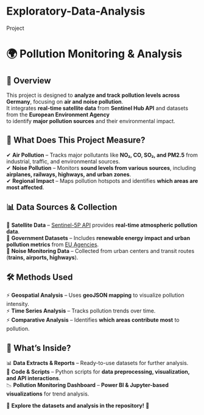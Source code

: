 # Exploratory-Data-Analysis
Project 
# 🌍 Pollution Monitoring & Analysis 

## 🚀 Overview  
This project is designed to **analyze and track pollution levels across Germany**, focusing on **air and noise pollution**.  
It integrates **real-time satellite data** from **Sentinel Hub API** and datasets from the **European Environment Agency**  
to identify **major pollution sources** and their environmental impact.

## 🔎 What Does This Project Measure?  
✔ **Air Pollution** – Tracks major pollutants like **NO₂, CO, SO₂, and PM2.5** from industrial, traffic, and environmental sources.  
✔ **Noise Pollution** – Monitors **sound levels from various sources**, including **airplanes, railways, highways, and urban zones**.  
✔ **Regional Impact** – Maps pollution hotspots and identifies **which areas are most affected**.  

## 📊 Data Sources & Collection  
📌 **Satellite Data** – [Sentinel-5P API](https://docs.sentinel-hub.com/api/latest/data/sentinel-5p-l2/examples/) provides **real-time atmospheric pollution data**.  
📌 **Government Datasets** – Includes **renewable energy impact and urban pollution metrics** from [EU Agencies](https://data.europa.eu/data/datasets/approximated-estimates-for-the-share-1?locale=en).  
📌 **Noise Monitoring Data** – Collected from urban centers and transit routes (**trains, airports, highways**).  

## 🛠 Methods Used  
⚡ **Geospatial Analysis** – Uses **geoJSON mapping** to visualize pollution intensity.  
⚡ **Time Series Analysis** – Tracks pollution trends over time.  
⚡ **Comparative Analysis** – Identifies **which areas contribute most** to pollution.  

## 📂 What’s Inside?  
📊 **Data Extracts & Reports** – Ready-to-use datasets for further analysis.  
📜 **Code & Scripts** – Python scripts for **data preprocessing, visualization, and API interactions**.  
📉 **Pollution Monitoring Dashboard** – **Power BI & Jupyter-based visualizations** for trend analysis.  

🔗 **Explore the datasets and analysis in the repository!** 🚀  

